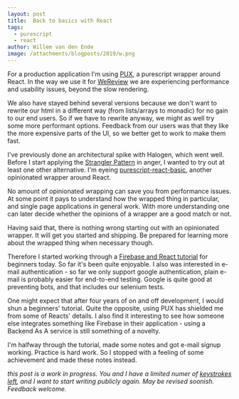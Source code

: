 ```yaml
---
layout: post
title:  Back to basics with React
tags:
  - purescript
  - react
author: Willem van den Ende
image: /attachments/blogposts/2019/w.png
---
```


For a production application I'm using [PUX](https://github.com/alexmingoia/purescript-pux), a purescript wrapper around React. In the way we use it for [WeReview](https://wereviewhq.com) we are experiencing performance and usability issues, beyond the slow rendering.

We also have stayed behind several versions because we don't want to rewrite our html in a different way (from lists/arrays to monadic) for no gain to our end users. So if we have to rewrite anyway, we might as well try some more performant options. Feedback from our users was that they like the more expensive parts of the UI, so we better get to work to make them fast.

I've previously done an architectural spike with Halogen, which went well. Before I start applying the [Strangler Pattern](https://www.martinfowler.com/bliki/StranglerApplication.html) in anger, I wanted to try out at least one other alternative. I'm eyeing [purescript-react-basic](https://github.com/lumihq/purescript-react-basic), another opinionated wrapper around React.

No amount of opinionated wrapping can save you from performance issues. At some point it pays to understand how the wrapped thing in particular, and single page applications in general work. With more understanding one can later decide whether the opinions of a wrapper are a good match or not.

Having said that, there is nothing wrong starting out with an opinionated wrapper. It will get you started and shipping. Be prepared for learning more about the wrapped thing when necessary though.

Therefore I started working through a [Firebase and React tutorial](https://www.robinwieruch.de/complete-firebase-authentication-react-tutorial/) for beginners today. So far it's been quite enjoyable. I also was interested in e-mail authentication - so far we only support google authentication, plain e-mail is probably easier for end-to-end testing. Google is quite good at preventing bots, and that includes our selenium tests.

One might expect that after four years of on and off development, I would shun a beginners' tutorial. Quite the opposite, using PUX has shielded me from some of Reacts' details. I also find it interesting to see how someone else integrates something like Firebase in their application - using a Backend As A service is still something of a novelty.

I'm halfway through the tutorial, made some notes and got e-mail signup working. Practice is hard work. So I stopped with a feeling of some achievement and made these notes instead.

_this post is a work in progress. You and I have a limited numer of [keystrokes left](https://keysleft.com/), and I want to start writing publicly again. May be revised soonish. Feedback welcome._

